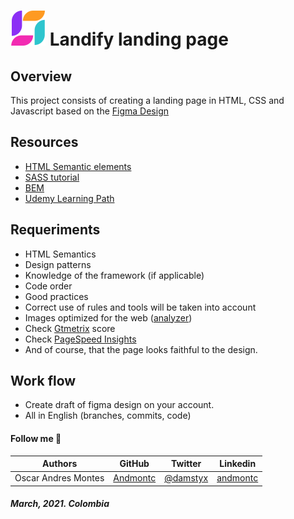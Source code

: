 # ![](./assets/logo.svg) Landify landing page

## Overview
This project consists of creating a landing page in HTML, CSS and Javascript based on the [Figma Design](https://www.figma.com/file/jzAKlqCYHNf6wqFsVpXIPS/BootCamp-Test---Oscar?node-id=19%3A3562)

## Resources
* [HTML Semantic elements](https://www.w3schools.com/html/html5_semantic_elements.asp)
* [SASS tutorial](https://www.w3schools.com/sass/)
* [BEM](http://getbem.com/introduction/)
* [Udemy Learning Path](https://koombea.udemy.com/learning-paths/956006?utm_medium=email&utm_campaign=email&utm_source=sendgrid.com)

## Requeriments
* HTML Semantics
* Design patterns
* Knowledge of the framework (if applicable)
* Code order
* Good practices
* Correct use of rules and tools will be taken into account
* Images optimized for the web ([analyzer](https://tinyjpg.com/analyzer))
* Check [Gtmetrix](https://gtmetrix.com/) score
* Check [PageSpeed Insights](https://developers.google.com/speed/pagespeed/insights/)
* And of course, that the page looks faithful to the design.

## Work flow
* Create draft of figma design on your account.
* All in English (branches, commits, code)

#### Follow me 💬

| Authors | GitHub | Twitter | Linkedin |
| :---: | :---: | :---: | :---: |
| Oscar Andres Montes | [Andmontc](https://github.com/andmontc) | [@damstyx](https://twitter.com/damstyx) | [andmontc](https://www.linkedin.com/in/andmontc) |

##### March, 2021. Colombia
